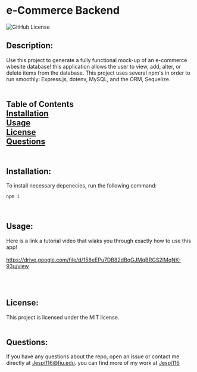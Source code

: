 # e-Commerce Backend

![GitHub License](https://img.shields.io/badge/license-MIT-blue.svg)


## Description:<br>
Use this project to generate a fully functional mock-up of an e-commerce wbesite database! this application allows the user to view, add, alter, or delete items from the database. This project uses several npm's in order to run smoothly: Express.js, dotenv, MySQL, and the ORM, Sequelize.<br><br>

## Table of Contents<br>[Installation](#installation)<br>[Usage](#usage)<br>[License](#license)<br>[Questions](#questions)<br><br>



## Installation:

To install necessary depenecies, run the following command:
            
```
npm i
```
<br>

## Usage:

Here is a link a tutorial video that wlaks you through exactly how to use this app!<br><br>
https://drive.google.com/file/d/158eEPu7DB82dBqGJMqBRGS2lMqNK-93u/view

<br><br>

## License:

This project is licensed under the MIT license.
<br><br>

## Questions:

If you have any questions about the repo, open an issue or contact me directly at Jespi116@fiu.edu. you can find more of my work at [Jespi116](https://github.com/Jespi116)
